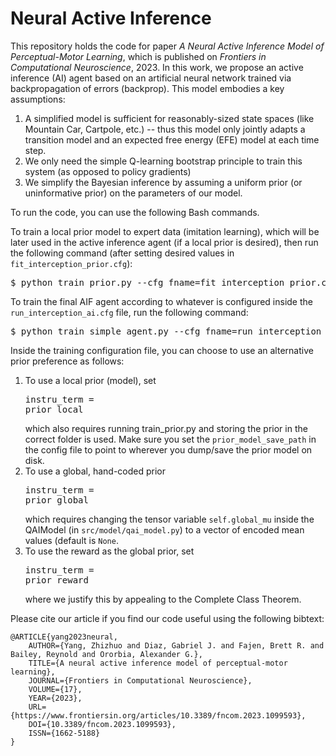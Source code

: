 # Neural Active Inference
This repository holds the code for paper *A Neural Active Inference Model of Perceptual-Motor Learning*, which is published on *Frontiers in Computational Neuroscience*, 2023. In this work, we propose an active inference (AI) agent based on an artificial neural network trained via backpropagation of errors (backprop). This model embodies a key assumptions:
1) A simplified model is sufficient for reasonably-sized state spaces (like Mountain Car, Cartpole, etc.) -- thus this model only jointly adapts a transition model and an expected free energy (EFE) model at each time step.
2) We only need the simple Q-learning bootstrap principle to train this system (as opposed to policy gradients)
3) We simplify the Bayesian inference by assuming a uniform prior (or uninformative prior) on the parameters of our model.

To run the code, you can use the following Bash commands.<br>

To train a local prior model to expert data (imitation learning), which will be later used in the active inference agent (if a local prior is desired), then run the following command (after setting desired values in <code>fit_interception_prior.cfg</code>):
<pre>
$ python train_prior.py --cfg_fname=fit_interception_prior.cfg --gpu_id=0 
</pre>
To train the final AIF agent according to whatever is configured inside the <code>run_interception_ai.cfg</code> file, run the following command:
<pre>
$ python train_simple_agent.py --cfg_fname=run_interception_ai.cfg --gpu_id=0
</pre>

Inside the training configuration file, you can choose to use an alternative prior preference as follows:
1) To use a local prior (model), set <pre>instru_term = prior_local</pre> which also requires running train_prior.py and storing the prior in the correct folder is used. Make sure you set the <code>prior_model_save_path</code> in the config file to point to wherever you dump/save the prior model on disk.
2) To use a global, hand-coded prior <pre>instru_term = prior_global</pre> which requires changing the tensor variable <code>self.global_mu</code> inside the QAIModel (in <code>src/model/qai_model.py</code>) to a vector of encoded mean values (default is <code>None</code>.
4) To use the reward as the global prior, set <pre>instru_term = prior_reward</pre> where we justify this by appealing to the Complete Class Theorem.

Please cite our article if you find our code useful using the following bibtext:

```
@ARTICLE{yang2023neural,
    AUTHOR={Yang, Zhizhuo and Diaz, Gabriel J. and Fajen, Brett R. and Bailey, Reynold and Ororbia, Alexander G.},   
    TITLE={A neural active inference model of perceptual-motor learning},      
    JOURNAL={Frontiers in Computational Neuroscience},      
    VOLUME={17},           
    YEAR={2023},      
    URL={https://www.frontiersin.org/articles/10.3389/fncom.2023.1099593},       
    DOI={10.3389/fncom.2023.1099593},      
    ISSN={1662-5188}
}
```